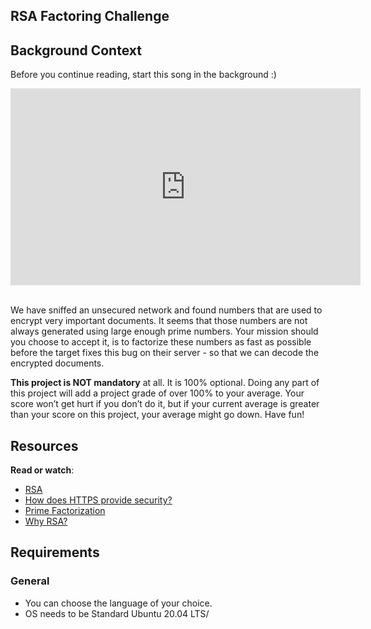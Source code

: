 ## RSA Factoring Challenge

<div class="panel-body">
    <h2>Background Context</h2>

<p>Before you continue reading, start this song in the background :)</p>

<p><iframe width="560" height="315" src="https://www.youtube.com/embed/tGSUjuSBt1A" frameborder="0" allowfullscreen=""></iframe><br>
<br></p>

<p>We have sniffed an unsecured network and found numbers that are used to encrypt very important documents. It seems that those numbers are not always generated using large enough prime numbers. Your mission should you choose to accept it, is to factorize these numbers as fast as possible before the target fixes this bug on their server - so that we can decode the encrypted documents.</p>

<p><strong>This project is NOT mandatory</strong> at all. It is 100% optional. Doing any part of this project will add a project grade of over 100% to your average. Your score won’t get hurt if you don’t do it, but if your current average is greater than your score on this project, your average might go down. Have fun!</p>

<h2>Resources</h2>

<p><strong>Read or watch</strong>:</p>

<ul>
<li><a href="/rltoken/VvijGiyWnPt8LDZjICgl1w" title="RSA" target="_blank">RSA</a></li>
<li><a href="/rltoken/vNd9XWDEu1mgexyIGDMaXQ" title="How does HTTPS provide security?" target="_blank">How does HTTPS provide security?</a></li>
<li><a href="/rltoken/kYixcru2uFRtLzb29NjiHg" title="Prime Factorization" target="_blank">Prime Factorization</a></li>
<li><a href="/rltoken/JM9Zrnja-XCQwm5kEzr_xA" title="Why RSA?" target="_blank">Why RSA?</a></li>
</ul>

<h2>Requirements</h2>

<h3>General</h3>

<ul>
<li>You can choose the language of your choice.</li>
<li>OS needs to be Standard Ubuntu 20.04 LTS/</li>
</ul>

  </div>